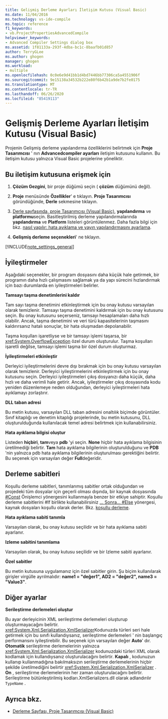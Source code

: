 ```yaml
---
title: Gelişmiş Derleme Ayarları İletişim Kutusu (Visual Basic)
ms.date: 11/04/2016
ms.technology: vs-ide-compile
ms.topic: reference
f1_keywords:
- vb.ProjectPropertiesAdvancedCompile
helpviewer_keywords:
- Advanced Compiler Settings dialog box
ms.assetid: 1f81133a-293f-4dba-bc1c-8baafb01d857
author: TerryGLee
ms.author: ghogen
manager: ghogen
ms.workload:
- multiple
ms.openlocfilehash: 0c0e6e9d41bb1d4bd7446bb77306ca5a4551906f
ms.sourcegitcommit: 9e15138a34532b222e80f6b42b1a9de7b2fe0175
ms.translationtype: MT
ms.contentlocale: tr-TR
ms.lasthandoff: 06/26/2020
ms.locfileid: "85419113"
---
```

# <a name="advanced-compiler-settings-dialog-box-visual-basic"></a>Gelişmiş Derleme Ayarları İletişim Kutusu (Visual Basic)

Projenin Gelişmiş derleme yapılandırma özelliklerini belirtmek için **Proje Tasarımcısı** ' nın **Advancedcompiler ayarları** iletişim kutusunu kullanın. Bu iletişim kutusu yalnızca Visual Basic projelerine yöneliktir.

## <a name="to-access-this-dialog-box"></a>Bu iletişim kutusuna erişmek için

1. **Çözüm Gezgini**, bir proje düğümü seçin ( **çözüm** düğümünü değil).

2. **Proje** menüsünde **Özellikler**' e tıklayın. **Proje Tasarımcısı** göründüğünde, **Derle** sekmesine tıklayın.

3. [Derle sayfasında, proje Tasarımcısı (Visual Basic)](../../ide/reference/compile-page-project-designer-visual-basic.md), **yapılandırma** ve **platformu**seçin. Basitleştirilmiş derleme yapılandırmalarında **yapılandırma** ve **Platform** listeleri görüntülenmez. Daha fazla bilgi için bkz. [nasıl yapılır: hata ayıklama ve yayın yapılandırmasını ayarlama](../../debugger/how-to-set-debug-and-release-configurations.md).

4. **Gelişmiş derleme seçenekleri**' ne tıklayın.

[!INCLUDE[note_settings_general](../../data-tools/includes/note_settings_general_md.md)]

## <a name="optimizations"></a>İyileştirmeler

Aşağıdaki seçenekler, bir program dosyasını daha küçük hale getirmek, bir programın daha hızlı çalışmasını sağlamak ya da yapı sürecini hızlandırmak için bazı durumlarda en iyileştirmeleri belirler.

**Tamsayı taşma denetimlerini kaldır**

Tam sayı taşma denetimini etkinleştirmek için bu onay kutusu varsayılan olarak temizlenir. Tamsayı taşma denetimini kaldırmak için bu onay kutusunu seçin. Bu onay kutusunu seçerseniz, tamsayı hesaplamaları daha hızlı olabilir. Ancak, taşma denetimini ve veri türü kapasitelerinin taşmasını kaldırırsanız hatalı sonuçlar, bir hata oluşmadan depolanabilir.

Taşma koşulları işaretliyse ve bir tamsayı işlemi taşarsa, bir <xref:System.OverflowException> özel durum oluşturulur. Taşma koşulları işaretli değilse, tamsayı işlemi taşma bir özel durum oluşturmaz.

**İyileştirmeleri etkinleştir**

Derleyici iyileştirmelerini devre dışı bırakmak için bu onay kutusu varsayılan olarak temizlenir. Derleyici iyileştirmelerini etkinleştirmek için bu onay kutusunu seçin. Derleyici iyileştirmeleri çıkış dosyanızı daha küçük, daha hızlı ve daha verimli hale getirir. Ancak, iyileştirmeler çıkış dosyasında kodu yeniden düzenlemeye neden olduğundan, derleyici iyileştirmeleri hata ayıklamayı zorlaştırır.

 **DLL taban adresi**

Bu metin kutusu, varsayılan DLL taban adresini onaltılık biçimde görüntüler. Sınıf kitaplığı ve denetim kitaplığı projelerinde, bu metin kutusunu, DLL oluşturulduğunda kullanılacak temel adresi belirtmek için kullanabilirsiniz.

 **Hata ayıklama bilgisi oluştur**

Listeden **hiçbiri**, **tam**veya **pdb** 'yi seçin. **None** hiçbir hata ayıklama bilgisinin üretilmediği belirtir. **Tam** hata ayıklama bilgilerinin oluşturulduğunu ve **PDB** 'nin yalnızca pdb hata ayıklama bilgilerinin oluşturulması gerektiğini belirtir. Bu seçenek için varsayılan değer **Full**değeridir.

## <a name="compilation-constants"></a>Derleme sabitleri

Koşullu derleme sabitleri, tanımlanmış sabitler ortak olduğundan ve projedeki tüm dosyalar için geçerli olması dışında, bir kaynak dosyasında [#Const](/dotnet/visual-basic/language-reference/directives/const-directive) Önişlemci yönergesini kullanmayla benzer bir etkiye sahiptir. Koşullu derleme sabitlerini #If birlikte kullanabilirsiniz [... Sonra... #Else](/dotnet/visual-basic/language-reference/directives/if-then-else-directives) yönergesi, kaynak dosyaları koşullu olarak derler. Bkz. [koşullu derleme](/dotnet/visual-basic/programming-guide/program-structure/conditional-compilation).

 **Hata ayıklama sabiti tanımla**

Varsayılan olarak, bu onay kutusu seçilidir ve bir hata ayıklama sabiti ayarlanır.

 **Izleme sabitini tanımlama**

Varsayılan olarak, bu onay kutusu seçilidir ve bir Izleme sabiti ayarlanır.

 **Özel sabitler**

Bu metin kutusuna uygulamanız için özel sabitler girin. Şu biçim kullanılarak girişler virgülle ayrılmalıdır: **name1 = "değer1", AD2 = "değer2", name3 = "Value3"**.

## <a name="other-settings"></a>Diğer ayarlar

**Serileştirme derlemeleri oluştur**

Bu ayar derleyicinin XML serileştirme derlemeleri oluşturup oluşturmayacağını belirtir. <xref:System.Xml.Serialization.XmlSerializer>Kodunuzda türleri seri hale getirmek için bu sınıfı kullandıysanız, serileştirme derlemeleri ' nin başlangıç performansını iyileştirebilir. Bu seçenek için varsayılan değer **Auto**' dır. **Otomatik** serileştirme derlemelerinin yalnızca <xref:System.Xml.Serialization.XmlSerializer> kodunuzdaki türleri XML olarak kodlamak için kullandıysanız oluşturulacağını belirtir. **Kapalı** , kodunuzun kullanıp kullanmadığına bakılmaksızın serileştirme derlemelerinin hiçbir şekilde üretilmediğini belirtir <xref:System.Xml.Serialization.XmlSerializer> . **On** , serileştirme derlemelerinin her zaman oluşturulacağını belirtir. Serileştirme bütünleştirilmiş kodları.XmlSerializers.dll olarak adlandırılır `TypeName` .

## <a name="see-also"></a>Ayrıca bkz.

- [Derleme Sayfası, Proje Tasarımcısı (Visual Basic)](../../ide/reference/compile-page-project-designer-visual-basic.md)
